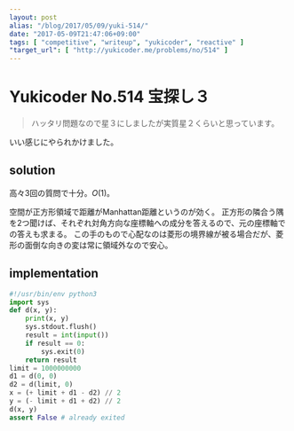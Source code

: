 ```yaml
---
layout: post
alias: "/blog/2017/05/09/yuki-514/"
date: "2017-05-09T21:47:06+09:00"
tags: [ "competitive", "writeup", "yukicoder", "reactive" ]
"target_url": [ "http://yukicoder.me/problems/no/514" ]
---
```


# Yukicoder No.514 宝探し３

>   ハッタリ問題なので星３にしましたが実質星２くらいと思っています。

いい感じにやられかけました。

## solution

高々$3$回の質問で十分。$O(1)$。

空間が正方形領域で距離がManhattan距離というのが効く。
正方形の隣合う隅を$2$つ聞けば、それぞれ対角方向な座標軸への成分を答えるので、元の座標軸での答えも求まる。
この手のもので心配なのは菱形の境界線が被る場合だが、菱形の面倒な向きの変は常に領域外なので安心。

## implementation

``` python
#!/usr/bin/env python3
import sys
def d(x, y):
    print(x, y)
    sys.stdout.flush()
    result = int(input())
    if result == 0:
        sys.exit(0)
    return result
limit = 1000000000
d1 = d(0, 0)
d2 = d(limit, 0)
x = (+ limit + d1 - d2) // 2
y = (- limit + d1 + d2) // 2
d(x, y)
assert False # already exited
```
